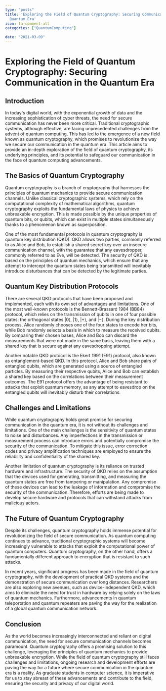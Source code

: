 ```yaml
---
type: "posts"
title: 'Exploring the Field of Quantum Cryptography: Securing Communication in the
  Quantum Era'
icon: fa-comment-alt
categories: ["QuantumComputing"]

date: "2021-03-09"
---
```




# Exploring the Field of Quantum Cryptography: Securing Communication in the Quantum Era

## Introduction

In today's digital world, with the exponential growth of data and the increasing sophistication of cyber threats, the need for secure communication has never been more critical. Traditional cryptographic systems, although effective, are facing unprecedented challenges from the advent of quantum computing. This has led to the emergence of a new field known as quantum cryptography, which promises to revolutionize the way we secure our communication in the quantum era. This article aims to provide an in-depth exploration of the field of quantum cryptography, its underlying principles, and its potential to safeguard our communication in the face of quantum computing advancements.

## The Basics of Quantum Cryptography

Quantum cryptography is a branch of cryptography that harnesses the principles of quantum mechanics to provide secure communication channels. Unlike classical cryptographic systems, which rely on the computational complexity of mathematical algorithms, quantum cryptography exploits the fundamental laws of physics to achieve unbreakable encryption. This is made possible by the unique properties of quantum bits, or qubits, which can exist in multiple states simultaneously thanks to a phenomenon known as superposition.

One of the most fundamental protocols in quantum cryptography is quantum key distribution (QKD). QKD allows two parties, commonly referred to as Alice and Bob, to establish a shared secret key over an insecure communication channel, with the guarantee that any eavesdropper, commonly referred to as Eve, will be detected. The security of QKD is based on the principles of quantum mechanics, which ensure that any attempt to intercept the quantum states being transmitted will inevitably introduce disturbances that can be detected by the legitimate parties.

## Quantum Key Distribution Protocols

There are several QKD protocols that have been proposed and implemented, each with its own set of advantages and limitations. One of the most well-known protocols is the Bennett-Brassard 1984 (BB84) protocol, which relies on the transmission of qubits in one of four possible states: the orthogonal states |0⟩, |1⟩, |+⟩, and |−⟩. During the key distribution process, Alice randomly chooses one of the four states to encode her bits, while Bob randomly selects a basis in which to measure the received qubits. By comparing their chosen bases, Alice and Bob can discard the measurements that were not made in the same basis, leaving them with a shared key that is secure against any eavesdropping attempt.

Another notable QKD protocol is the Ekert 1991 (E91) protocol, also known as entanglement-based QKD. In this protocol, Alice and Bob share pairs of entangled qubits, which are generated using a source of entangled particles. By measuring their respective qubits, Alice and Bob can establish a shared key based on the correlations between their measurement outcomes. The E91 protocol offers the advantage of being resistant to attacks that exploit quantum memory, as any attempt to eavesdrop on the entangled qubits will inevitably disturb their correlations.

## Challenges and Limitations

While quantum cryptography holds great promise for securing communication in the quantum era, it is not without its challenges and limitations. One of the main challenges is the sensitivity of quantum states to noise and disturbances. Any imperfections in the transmission or measurement process can introduce errors and potentially compromise the security of the communication. To mitigate this issue, error correction codes and privacy amplification techniques are employed to ensure the reliability and confidentiality of the shared key.

Another limitation of quantum cryptography is its reliance on trusted hardware and infrastructure. The security of QKD relies on the assumption that the devices used for generating, transmitting, and measuring the quantum states are free from tampering or manipulation. Any compromise of these devices can lead to the leakage of information and compromise the security of the communication. Therefore, efforts are being made to develop secure hardware and protocols that can withstand attacks from malicious actors.

## The Future of Quantum Cryptography

Despite its challenges, quantum cryptography holds immense potential for revolutionizing the field of secure communication. As quantum computing continues to advance, traditional cryptographic systems will become increasingly vulnerable to attacks that exploit the computational power of quantum computers. Quantum cryptography, on the other hand, offers a fundamentally different approach to encryption that is resistant to such attacks.

In recent years, significant progress has been made in the field of quantum cryptography, with the development of practical QKD systems and the demonstration of secure communication over long distances. Researchers are also exploring new avenues, such as device-independent QKD, which aims to eliminate the need for trust in hardware by relying solely on the laws of quantum mechanics. Furthermore, advancements in quantum teleportation and quantum repeaters are paving the way for the realization of a global quantum communication network.

## Conclusion

As the world becomes increasingly interconnected and reliant on digital communication, the need for secure communication channels becomes paramount. Quantum cryptography offers a promising solution to this challenge, leveraging the principles of quantum mechanics to provide unbreakable encryption. While the field of quantum cryptography still faces challenges and limitations, ongoing research and development efforts are paving the way for a future where secure communication in the quantum era is a reality. As graduate students in computer science, it is imperative for us to stay abreast of these advancements and contribute to the field, ensuring the security and privacy of our digital world.